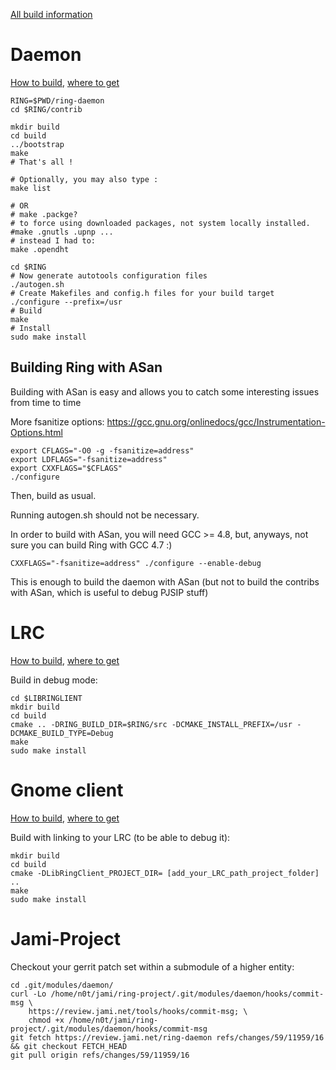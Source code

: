 [All build information](http://dl.ring.cx/docs/compiling_and_installing/index.html)

# Daemon

[How to build](https://tuleap.ring.cx/wiki/index.php?group_id=101&pagename=2.a-i+Build+Ring+daemon+on+Linux),
[where to get](https://gerrit-ring.savoirfairelinux.com/#/admin/projects/ring-daemon)

    RING=$PWD/ring-daemon
    cd $RING/contrib

    mkdir build
    cd build
    ../bootstrap
    make
    # That's all !

    # Optionally, you may also type :
    make list

    # OR
    # make .packge?
    # to force using downloaded packages, not system locally installed.
    #make .gnutls .upnp ...
    # instead I had to:
    make .opendht

    cd $RING
    # Now generate autotools configuration files
    ./autogen.sh
    # Create Makefiles and config.h files for your build target
    ./configure --prefix=/usr
    # Build
    make
    # Install
    sudo make install

## Building Ring with ASan

Building with ASan is easy and allows you to catch some interesting issues from time to time

More fsanitize options: https://gcc.gnu.org/onlinedocs/gcc/Instrumentation-Options.html

    export CFLAGS="-O0 -g -fsanitize=address"
    export LDFLAGS="-fsanitize=address"
    export CXXFLAGS="$CFLAGS"
    ./configure

Then, build as usual.

Running autogen.sh should not be necessary.

In order to build with ASan, you will need GCC >= 4.8, but, anyways, not sure you can build Ring with GCC 4.7 :)

    CXXFLAGS="-fsanitize=address" ./configure --enable-debug

This is enough to build the daemon with ASan (but not to build the contribs with ASan, which is useful to debug PJSIP stuff)

# LRC

[How to build](https://tuleap.ring.cx/wiki/index.php?pagename=Build%20LibRingClient%20%28LRC%29&group_id=101),
[where to get](https://gerrit-ring.savoirfairelinux.com/#/admin/projects/ring-lrc)

Build in debug mode:

    cd $LIBRINGLIENT
    mkdir build
    cd build
    cmake .. -DRING_BUILD_DIR=$RING/src -DCMAKE_INSTALL_PREFIX=/usr -DCMAKE_BUILD_TYPE=Debug
    make
    sudo make install

# Gnome client

[How to build](https://tuleap.ring.cx/wiki/index.php?group_id=101&pagename=Build+Gnome+Client+for+Ring),
[where to get](https://gerrit-ring.savoirfairelinux.com/#/admin/projects/ring-client-gnome)

Build with linking to your LRC (to be able to debug it):

    mkdir build
    cd build
    cmake -DLibRingClient_PROJECT_DIR= [add_your_LRC_path_project_folder] ..
    make
    sudo make install

# Jami-Project

Checkout your gerrit patch set within a submodule of a higher entity:

    cd .git/modules/daemon/
    curl -Lo /home/n0t/jami/ring-project/.git/modules/daemon/hooks/commit-msg \
        https://review.jami.net/tools/hooks/commit-msg; \
        chmod +x /home/n0t/jami/ring-project/.git/modules/daemon/hooks/commit-msg
    git fetch https://review.jami.net/ring-daemon refs/changes/59/11959/16 && git checkout FETCH_HEAD
    git pull origin refs/changes/59/11959/16

